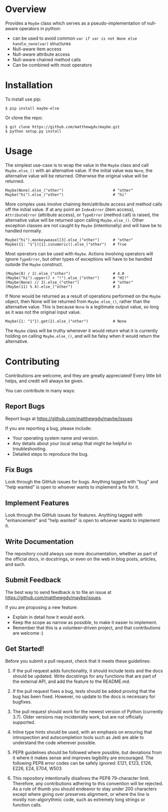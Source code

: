 Overview
====================

Provides a `Maybe` class which serves as a pseudo-implementation of null-aware operators in python:

* can be used to avoid common `var if var is not None else handle_none(var)` structures
* Null-aware item access
* Null-aware attribute access
* Null-aware chained method calls
* Can be combined with most operators

Installation
====================

To install use pip:

    $ pip install maybe-else


Or clone the repo:

    $ git clone https://github.com/matthewgdv/maybe.git
    $ python setup.py install


Usage
====================

The simplest use-case is to wrap the value in the `Maybe` class and call `Maybe.else_()` with an alternative value. If the initial value was `None`,
the alternative value will be returned. Otherwise the original value will be returned.

    Maybe(None).else_("other")                      # "other"
    Maybe("hi").else_("other")                      # "hi"

More complex uses involve chaining item/attribute access and method calls off the initial value.
If at any point an `IndexError` (item access), `AttributeError` (attribute access), or `TypeError` (method call) is raised, the alternative value will be returned upon calling `Maybe.else_()`.
Other exception classes are not caught by `Maybe` (intentionally) and will have be to handled normally.

    Maybe("hi").monkeyweasel[3].else_("other")      # "other"
    Maybe({1: "1"})[1].isnumeric().else_("other")   # True

Most operators can be used with `Maybe`. Actions involving operators will ignore `TypeError`, but other types of exceptions will have to be handled outside the `Maybe` construct.

    (Maybe(8) / 2).else_("other")                   # 4.0
    (Maybe("hi").upper() + "!").else_("other")      # "HI!"
    (Maybe(None) // 3).else_("other")               # "other"
    (Maybe(11) % 4).else_("other")                  # 3

If None would be returned as a result of operations performed on the `Maybe` object, then None will be returned from `Maybe.else_()`, rather than the alternative value.
This is because `None` is a legitimate output value, so long as it was not the original input value.

    Maybe({1: "1"}).get(2).else_("other")           # None

The `Maybe` class will be truthy whenever it would return what it is currently holding on calling `Maybe.else_()`, and will be falsy when it would return the alternative.

Contributing
====================

Contributions are welcome, and they are greatly appreciated! Every little bit helps, and credit will always be given.

You can contribute in many ways:

Report Bugs
--------------------

Report bugs at https://github.com/matthewgdv/maybe/issues

If you are reporting a bug, please include:

* Your operating system name and version.
* Any details about your local setup that might be helpful in troubleshooting.
* Detailed steps to reproduce the bug.

Fix Bugs
--------------------

Look through the GitHub issues for bugs. Anything tagged with "bug" and "help wanted" is open to whoever wants to implement a fix for it.

Implement Features
--------------------

Look through the GitHub issues for features. Anything tagged with "enhancement" and "help wanted" is open to whoever wants to implement it.

Write Documentation
--------------------

The repository could always use more documentation, whether as part of the official docs, in docstrings, or even on the web in blog posts, articles, and such.

Submit Feedback
--------------------

The best way to send feedback is to file an issue at https://github.com/matthewgdv/maybe/issues.

If you are proposing a new feature:

* Explain in detail how it would work.
* Keep the scope as narrow as possible, to make it easier to implement.
* Remember that this is a volunteer-driven project, and that contributions are welcome :)

Get Started!
--------------------

Before you submit a pull request, check that it meets these guidelines:

1.  If the pull request adds functionality, it should include tests and the docs should be updated. Write docstrings for any functions that are part of the external API, and add
    the feature to the README.md.

2.  If the pull request fixes a bug, tests should be added proving that the bug has been fixed. However, no update to the docs is necessary for bugfixes.

3.  The pull request should work for the newest version of Python (currently 3.7). Older versions may incidentally work, but are not officially supported.

4.  Inline type hints should be used, with an emphasis on ensuring that introspection and autocompletion tools such as Jedi are able to understand the code wherever possible.

5.  PEP8 guidelines should be followed where possible, but deviations from it where it makes sense and improves legibility are encouraged. The following PEP8 error codes can be
    safely ignored: E121, E123, E126, E226, E24, E704, W503

6.  This repository intentionally disallows the PEP8 79-character limit. Therefore, any contributions adhering to this convention will be rejected. As a rule of thumb you should
    endeavor to stay under 200 characters except where going over preserves alignment, or where the line is mostly non-algorythmic code, such as extremely long strings or function
    calls.
